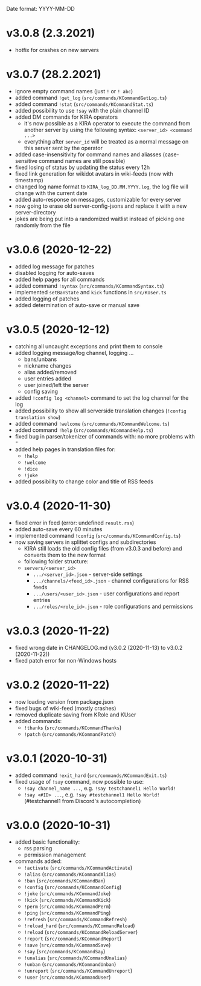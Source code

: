 Date format: YYYY-MM-DD

# v3.0.8 (2.3.2021)

* hotfix for crashes on new servers

# v3.0.7 (28.2.2021)

* ignore empty command names (just `!` or `! abc`)
* added command `!get_log` (`src/commands/KCommandGetLog.ts`)
* added command `!stat` (`src/commands/KCommandStat.ts`)
* added possibility to use `!say` with the plain channel ID
* added DM commands for KIRA operators
    * it's now possible as a KIRA operator to execute the command from another
      server by using the following syntax: `<server_id> <command ...>`
    * everything after `server_id` will be treated as a normal message on this
      server sent by the operator
* added case-insensitivity for command names and aliasses (case-sensitive
  command names are still possible)
* fixed losing of status by updating the status every 12h
* fixed link generation for wikidot avatars in wiki-feeds (now with timestamp)
* changed log name format to `KIRA_log_DD.MM.YYYY.log`, the log
  file will change with the current date
* added auto-response on messages, customizable for every server
* now going to erase old server-config-jsons and replace it with a new
  server-directory
* jokes are being put into a randomized waitlist instead of picking one
  randomly from the file

# v3.0.6 (2020-12-22)

* added log message for patches
* disabled logging for auto-saves
* added help pages for all commands
* added command `!syntax` (`src/commands/KCommandSyntax.ts`)
* implemented `setBanState` and `kick` functions in `src/KUser.ts`
* added logging of patches
* added determination of auto-save or manual save

# v3.0.5 (2020-12-12)

* catching all uncaught exceptions and print them to console
* added logging message/log channel, logging ...
    * bans/unbans
    * nickname changes
    * alias added/removed
    * user entries added
    * user joined/left the server
    * config saving
* added `!config log <channel>` command to set the log channel for the log
* added possibility to show all serverside translation changes (`!config translation show`)
* added command `!welcome` (`src/commands/KCommandWelcome.ts`)
* added command `!help` (`src/commands/KCommandHelp.ts`)
* fixed bug in parser/tokenizer of commands with: no more problems with `"`
* added help pages in translation files for:
    * `!help`
    * `!welcome`
    * `!dice`
    * `!joke`
* added possibility to change color and title of RSS feeds

# v3.0.4 (2020-11-30)

* fixed error in feed (error: undefined `result.rss`)
* added auto-save every 60 minutes
* implemented command `!config` (`src/commands/KCommandConfig.ts`)
* now saving servers in splittet configs and subdirectories
    * KIRA still loads the old config files (from v3.0.3 and before) and converts them to the new format
    * following folder structure:
    * `servers/<server_id>`
        * `.../<server_id>.json` - server-side settings
        * `.../channels/<feed_id>.json` - channel configurations for RSS feeds
        * `.../users/<user_id>.json` - user configurations and report entries
        * `.../roles/<role_id>.json` - role configurations and permissions

# v3.0.3 (2020-11-22)

* fixed wrong date in CHANGELOG.md (v3.0.2 (2020-11-13) to v3.0.2 (2020-11-22))
* fixed patch error for non-Windows hosts

# v3.0.2 (2020-11-22)

* now loading version from package.json
* fixed bugs of wiki-feed (mostly crashes)
* removed duplicate saving from KRole and KUser
* added commands:
    * `!thanks` (`src/commands/KCommandThanks`)
    * `!patch` (`src/commands/KCommandPatch`)

# v3.0.1 (2020-10-31)

* added command `!exit_hard` (`src/commands/KCommandExit.ts`)
* fixed usage of `!say` command, now possible to use:
    * `!say channel_name ...`, e.g. `!say testchannel1 Hello World!`
    * `!say <#ID> ...`, e.g. `!say #testchannel1 Hello World!` (#testchannel1 from Discord's autocompletion)

# v3.0.0 (2020-10-31)

* added basic functionality:
    * rss parsing
    * permission management
* commands added:
    * `!activate` (`src/commands/KCommandActivate`)
    * `!alias` (`src/commands/KCommandAlias`)
    * `!ban` (`src/commands/KCommandBan`)
    * `!config` (`src/commands/KCommandConfig`)
    * `!joke` (`src/commands/KCommandJoke`)
    * `!kick` (`src/commands/KCommandKick`)
    * `!perm` (`src/commands/KCommandPerm`)
    * `!ping` (`src/commands/KCommandPing`)
    * `!refresh` (`src/commands/KCommandRefresh`)
    * `!reload_hard` (`src/commands/KCommandReload`)
    * `!reload` (`src/commands/KCommandReloadServer`)
    * `!report` (`src/commands/KCommandReport`)
    * `!save` (`src/commands/KCommandSave`)
    * `!say` (`src/commands/KCommandSay`)
    * `!unalias` (`src/commands/KCommandUnalias`)
    * `!unban` (`src/commands/KCommandUnban`)
    * `!unreport` (`src/commands/KCommandUnreport`)
    * `!user` (`src/commands/KCommandUser`)